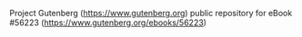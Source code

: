 Project Gutenberg (https://www.gutenberg.org) public repository for
eBook #56223 (https://www.gutenberg.org/ebooks/56223)
